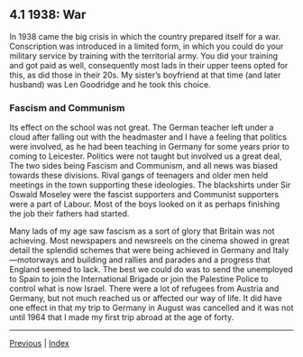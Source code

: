 ## 4.1 1938: War

In 1938 came the big crisis in which the country prepared itself for a war. Conscription was introduced in a limited form, in which you could do your military service by training with the territorial army. You did your training and got paid as well, consequently most lads in their upper teens opted for this, as did those in their 20s. My sister’s boyfriend at that time (and later husband) was Len Goodridge and he took this choice.

### Fascism and Communism

Its effect on the school was not great. The German teacher left under a cloud after falling out with the headmaster and I have a feeling that politics were involved, as he had been teaching in Germany for some years prior to coming to Leicester. Politics were not taught but involved us a great deal, The two sides being Fascism and Communism, and all news was biased towards these divisions. Rival gangs of teenagers and older men held meetings in the town supporting these ideologies. The blackshirts under Sir Oswald Moseley were the fascist supporters and Communist supporters were a part of Labour. Most of the boys looked on it as perhaps finishing the job their fathers had started.

Many lads of my age saw fascism as a sort of glory that Britain was not achieving. Most newspapers and newsreels on the cinema showed in great detail the splendid schemes that were being achieved in Germany and Italy—motorways and building and rallies and parades and a progress that England seemed to lack. The best we could do was to send the unemployed to Spain to join the International Brigade or join the Palestine Police to control what is now Israel. There were a lot of refugees from Austria and Germany, but not much reached us or affected our way of life. It did have one effect in that my trip to Germany in August was cancelled and it was not until 1964 that I made my first trip abroad at the age of forty.

---

<a href="../3-schooldays/3.7-scholarship-grammar-school.html">Previous</a> | <a href="../">Index</a>
